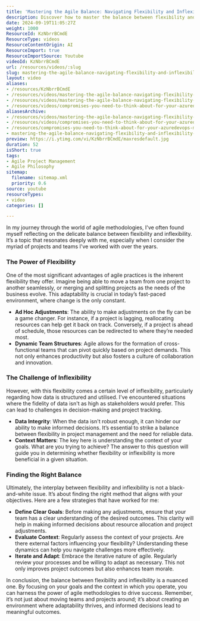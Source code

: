```yaml
---
title: 'Mastering the Agile Balance: Navigating Flexibility and Inflexibility for Project Success'
description: Discover how to master the balance between flexibility and inflexibility in agile methodologies. Learn strategies to enhance productivity and decision-making!
date: 2024-09-19T11:05:27Z
weight: 1000
ResourceId: KzNbrrBCmdE
ResourceType: videos
ResourceContentOrigin: AI
ResourceImport: true
ResourceImportSource: Youtube
videoId: KzNbrrBCmdE
url: /resources/videos/:slug
slug: mastering-the-agile-balance-navigating-flexibility-and-inflexibility-for-project-success-KzNbrrBCmdE
layout: video
aliases:
- /resources/KzNbrrBCmdE
- /resources/videos/mastering-the-agile-balance-navigating-flexibility-and-inflexibility-for-project-success-KzNbrrBCmdE
- /resources/videos/mastering-the-agile-balance-navigating-flexibility-and-inflexibility-for-project-success
- /resources/videos/compromises-you-need-to-think-about-for-your-azuredevops-migration-excerpt-2
aliasesArchive:
- /resources/videos/mastering-the-agile-balance-navigating-flexibility-and-inflexibility-for-project-success
- /resources/videos/compromises-you-need-to-think-about-for-your-azuredevops-migration-excerpt-2
- /resources/compromises-you-need-to-think-about-for-your-azuredevops-migration-excerpt-2
- mastering-the-agile-balance-navigating-flexibility-and-inflexibility-for-project-success-KzNbrrBCmdE
preview: https://i.ytimg.com/vi/KzNbrrBCmdE/maxresdefault.jpg
duration: 52
isShort: true
tags:
- Agile Project Management
- Agile Philosophy
sitemap:
  filename: sitemap.xml
  priority: 0.6
source: youtube
resourceTypes:
- video
categories: []

---
```

In my journey through the world of agile methodologies, I've often found myself reflecting on the delicate balance between flexibility and inflexibility. It’s a topic that resonates deeply with me, especially when I consider the myriad of projects and teams I've worked with over the years. 

### The Power of Flexibility

One of the most significant advantages of agile practices is the inherent flexibility they offer. Imagine being able to move a team from one project to another seamlessly, or merging and splitting projects as the needs of the business evolve. This adaptability is crucial in today’s fast-paced environment, where change is the only constant. 

- **Ad Hoc Adjustments**: The ability to make adjustments on the fly can be a game changer. For instance, if a project is lagging, reallocating resources can help get it back on track. Conversely, if a project is ahead of schedule, those resources can be redirected to where they’re needed most.
- **Dynamic Team Structures**: Agile allows for the formation of cross-functional teams that can pivot quickly based on project demands. This not only enhances productivity but also fosters a culture of collaboration and innovation.

### The Challenge of Inflexibility

However, with this flexibility comes a certain level of inflexibility, particularly regarding how data is structured and utilised. I've encountered situations where the fidelity of data isn't as high as stakeholders would prefer. This can lead to challenges in decision-making and project tracking.

- **Data Integrity**: When the data isn't robust enough, it can hinder our ability to make informed decisions. It’s essential to strike a balance between flexibility in project management and the need for reliable data.
- **Context Matters**: The key here is understanding the context of your goals. What are you trying to achieve? The answer to this question will guide you in determining whether flexibility or inflexibility is more beneficial in a given situation.

### Finding the Right Balance

Ultimately, the interplay between flexibility and inflexibility is not a black-and-white issue. It’s about finding the right method that aligns with your objectives. Here are a few strategies that have worked for me:

- **Define Clear Goals**: Before making any adjustments, ensure that your team has a clear understanding of the desired outcomes. This clarity will help in making informed decisions about resource allocation and project adjustments.
- **Evaluate Context**: Regularly assess the context of your projects. Are there external factors influencing your flexibility? Understanding these dynamics can help you navigate challenges more effectively.
- **Iterate and Adapt**: Embrace the iterative nature of agile. Regularly review your processes and be willing to adapt as necessary. This not only improves project outcomes but also enhances team morale.

In conclusion, the balance between flexibility and inflexibility is a nuanced one. By focusing on your goals and the context in which you operate, you can harness the power of agile methodologies to drive success. Remember, it’s not just about moving teams and projects around; it’s about creating an environment where adaptability thrives, and informed decisions lead to meaningful outcomes.
